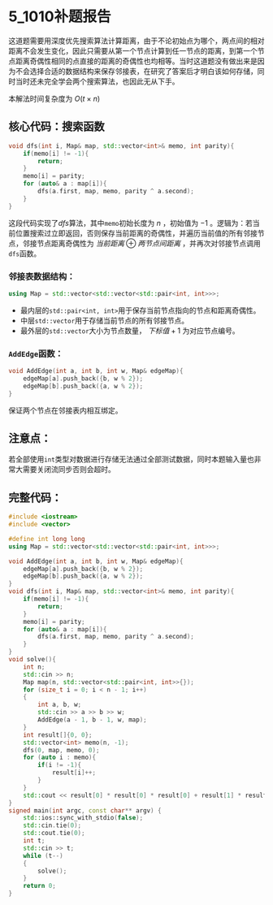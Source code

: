 # 5_1010补题报告

这道题需要用深度优先搜索算法计算距离，由于不论初始点为哪个，两点间的相对距离不会发生变化，因此只需要从第一个节点计算到任一节点的距离，到第一个节点距离奇偶性相同的点直接的距离的奇偶性也均相等。当时这道题没有做出来是因为不会选择合适的数据结构来保存邻接表，在研究了答案后才明白该如何存储，同时当时还未完全学会两个搜索算法，也因此无从下手。

本解法时间复杂度为 $O(t \times n)$

## 核心代码：搜索函数
```cpp
void dfs(int i, Map& map, std::vector<int>& memo, int parity){
    if(memo[i] != -1){
        return;
    }
    memo[i] = parity;
    for (auto& a : map[i]){
        dfs(a.first, map, memo, parity ^ a.second);
    }
}
```
这段代码实现了*dfs*算法，其中`memo`初始长度为 $n$ ，初始值为 $-1$ 。逻辑为：若当前位置搜索过立即返回，否则保存当前距离的奇偶性，并遍历当前值的所有邻接节点，邻接节点距离奇偶性为 $当前距离 \oplus 两节点间距离$ ，并再次对邻接节点调用`dfs`函数。

### 邻接表数据结构：
```cpp
using Map = std::vector<std::vector<std::pair<int, int>>>;
```
- 最内层的`std::pair<int, int>`用于保存当前节点指向的节点和距离奇偶性。
- 中层`std::vector`用于存储当前节点的所有邻接节点。
- 最外层的`std::vector`大小为节点数量， $下标值 + 1$ 为对应节点编号。
### `AddEdge`函数：
```cpp
void AddEdge(int a, int b, int w, Map& edgeMap){
    edgeMap[a].push_back({b, w % 2});
    edgeMap[b].push_back({a, w % 2});
}
```
保证两个节点在邻接表内相互绑定。
## 注意点：
若全部使用`int`类型对数据进行存储无法通过全部测试数据，同时本题输入量也非常大需要关闭流同步否则会超时。

## 完整代码：
```cpp
#include <iostream>
#include <vector>

#define int long long
using Map = std::vector<std::vector<std::pair<int, int>>>;

void AddEdge(int a, int b, int w, Map& edgeMap){
    edgeMap[a].push_back({b, w % 2});
    edgeMap[b].push_back({a, w % 2});
}
void dfs(int i, Map& map, std::vector<int>& memo, int parity){
    if(memo[i] != -1){
        return;
    }
    memo[i] = parity;
    for (auto& a : map[i]){
        dfs(a.first, map, memo, parity ^ a.second);
    }
}
void solve(){
    int n;
    std::cin >> n;
    Map map(n, std::vector<std::pair<int, int>>{});
    for (size_t i = 0; i < n - 1; i++)
    {
        int a, b, w;
        std::cin >> a >> b >> w;
        AddEdge(a - 1, b - 1, w, map);
    }
    int result[]{0, 0};
    std::vector<int> memo(n, -1);
    dfs(0, map, memo, 0);
    for (auto i : memo){
        if(i != -1){
            result[i]++;
        }
    }
    std::cout << result[0] * result[0] * result[0] + result[1] * result[1] * result[1] << std::endl;
}
signed main(int argc, const char** argv) {
    std::ios::sync_with_stdio(false);
    std::cin.tie(0);
    std::cout.tie(0);
    int t;
    std::cin >> t;
    while (t--)
    {
        solve();
    }
    return 0;
}
```
